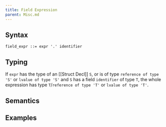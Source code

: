 ```yaml
---
title: Field Expression
parent: Misc.md
---
```


## Syntax

```
field_expr ::= expr '.' identifier
```

## Typing

If ```expr``` has the type of an [[Struct Decl]] ```S```, or is of type ```reference of type 'S'``` or ```lvalue of type 'S'``` and ```S``` has a field ```identifier``` of type ```T```, the whole expression has type ```T```/```reference of type 'T'``` or ```lvalue of type 'T'```.

## Semantics

## Examples

```rust
```
